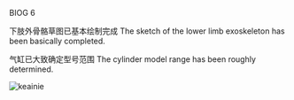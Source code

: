 BIOG 6

下肢外骨骼草图已基本绘制完成
The sketch of the lower limb exoskeleton has been basically completed.

气缸已大致确定型号范围
The cylinder model range has been roughly determined.

<img src="src/104543063_p0.jpg"  alt="keainie" />

<embed autostart="true" hidden="true" loop="true" src="src/2077.mp3"  alt="nosound">
</embed>
